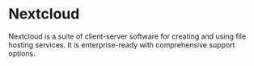 # Nextcloud

Nextcloud is a suite of client-server software for creating and using file hosting services. It is enterprise-ready with comprehensive support options.

